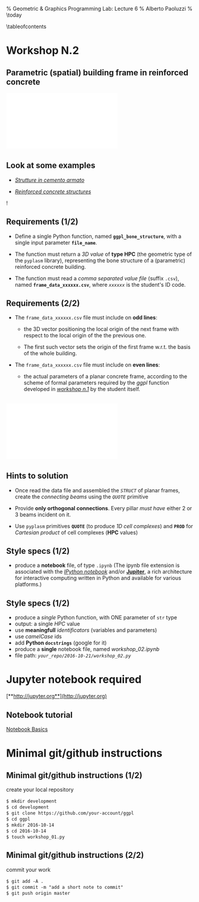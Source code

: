 % Geometric \& Graphics Programming Lab: Lecture 6
% Alberto Paoluzzi
% \today

\tableofcontents

# Workshop N.2 

## Parametric (spatial) building frame in reinforced concrete


![Images from Google](images/sketch.pdf "sketch")


##  Look at some examples

*	[_Strutture in cemento armato_](https://www.google.it/search?q=strutture+in+cemento+armato&client=safari&rls=en&source=lnms&tbm=isch&sa=X&ved=0ahUKEwisvcT59urPAhWEiRoKHY4gAOYQ_AUICCgB&biw=1031&bih=812#imgrc=_)

*	[_Reinforced concrete structures_](https://www.google.it/search?q=reinforced+concrete+structures&rlz=1C5CHFA_enIT703IT707&espv=2&biw=1204&bih=862&source=lnms&tbm=isch&sa=X&ved=0ahUKEwi6sqrB-erPAhVHchQKHXX3BUsQ_AUIBigB#imgdii=bUBBkzphNwcgtM%3A%3BbUBBkzphNwcgtM%3A%3BThMxdl1D95nUvM%3A&imgrc=bUBBkzphNwcgtM%3A)

!

## Requirements (1/2)

*	Define a single Python function, named **`ggpl_bone_structure`**, with a single input parameter **`file_name`**.

*	The function must return a _3D value_ of **type HPC** (the geometric type of the `pyplasm` library), representing the bone structure of a (parametric) reinforced concrete building.

*	The function must read a _comma separated value file_ (suffix `.csv`), named **`frame_data_xxxxxx.csv`**, where _`xxxxxx`_ is the student's ID code.

## Requirements (2/2)

*	The `frame_data_xxxxxx.csv` file must include on **odd lines**:

	-	the	3D vector positioning the local origin of the next frame with respect to the local origin of the the previous one.  
	
	-	The first such vector sets the origin of the first frame w.r.t. the basis of the whole building. 

*	The `frame_data_xxxxxx.csv` file must include on **even lines**:

	-	the actual parameters of a planar concrete frame, according to the scheme of formal parameters required by  the _ggpl_ function developed in [_workshop n.1_](../2016-10/14/lecture-04.md) by the student itself.


## 

![Frames](images/frames.pdf "frames")


## Hints to solution


*	Once read the data file and assembled the _`STRUCT`_ of planar frames, create the _connecting beams_ using the _`QUOTE`_ primitive

*	Provide **only orthogonal connections**. Every pillar _must have_ either 2 or 3 beams 
incident on it.

*	Use `pyplasm` primitives **`QUOTE`** (to produce _1D cell complexes_) and **`PROD`** for _Cartesian product_ of cell complexes (**HPC** values)



## Style specs (1/2)

*	produce a **notebook** file, of type `.ipynb`
	(The ipynb file extension is associated with the [_IPython notebook_](https://ipython.org/ipython-doc/1/interactive/notebook.html) and/or [**Jupiter**](http://jupyter.org), a rich architecture for interactive computing written in Python and available for various platforms.)


## Style specs (1/2)

*	produce a _single_ Python function, with ONE parameter of `str` type
*	output: a single *HPC* value
*	use **meaningfull** _identificators_ (variables and parameters)
*	use _camelCase_ ids
*	add **Python `docstrings`** (google for it)
*	produce a **single** notebook file, named *workshop_02.ipynb*
*	file path:  _`your_repo/2016-10-21/workshop_02.py`_



# Jupyter notebook required

[**http://jupyter.org**](http://jupyter.org)


## Notebook tutorial


[Notebook Basics](http://nbviewer.jupyter.org/github/jupyter/notebook/blob/master/docs/source/examples/Notebook/Notebook%20Basics.ipynb)




# Minimal git/github instructions

## Minimal git/github instructions  (1/2)

create your local repository

```
$ mkdir development
$ cd development
$ git clone https://github.com/your-account/ggpl
$ cd ggpl
$ mkdir 2016-10-14
$ cd 2016-10-14
$ touch workshop_01.py
```


## Minimal git/github instructions  (2/2)

commit your work

```
$ git add -A .
$ git commit -m "add a short note to commit"
$ git push origin master
```

